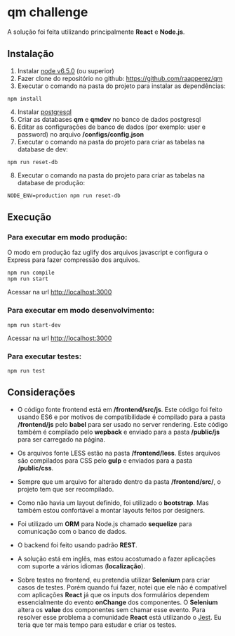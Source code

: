# qm challenge

A solução foi feita utilizando principalmente **React** e **Node.js**.


## Instalação

1. Instalar [node v6.5.0](https://nodejs.org) (ou superior)
2. Fazer clone do repositório no github: https://github.com/raapperez/qm
3. Executar o comando na pasta do projeto para instalar as dependências:
 ```
 npm install
 ```
4. Instalar [postgresql](https://www.postgresql.org/download/)
5. Criar as databases **qm** e **qmdev** no banco de dados postgresql
6. Editar as configurações de banco de dados (por exemplo: user e password) no arquivo **/configs/config.json**
7. Executar o comando na pasta do projeto para criar as tabelas na database de dev:
 ```
 npm run reset-db
 ```
8. Executar o comando na pasta do projeto para criar as tabelas na database de produção:
 ```
 NODE_ENV=production npm run reset-db
 ```

## Execução

### Para executar em modo produção:

O modo em produção faz uglify dos arquivos javascript e configura o Express para fazer compressão dos arquivos.

```
npm run compile
npm run start
```

Acessar na url [http://localhost:3000](http://localhost:3000)

### Para executar em modo desenvolvimento:

```
npm run start-dev
```

Acessar na url [http://localhost:3000](http://localhost:3000)

### Para executar testes:
```
npm run test
```

## Considerações

* O código fonte frontend está em **/frontend/src/js**. Este código foi feito usando ES6 e por motivos de compatibilidade é compilado para a pasta **/frontend/js**  pelo **babel** para ser usado no server rendering. Este código também é compilado pelo **wepback** e enviado para a pasta **/public/js** para ser carregado na página.

* Os arquivos fonte LESS estão na pasta **/frontend/less**. Estes arquivos são compilados para CSS pelo **gulp** e enviados para a pasta **/public/css**.

* Sempre que um arquivo for alterado dentro da pasta **/frontend/src/**, o projeto tem que ser recompilado.

* Como não havia um layout definido, foi utilizado o **bootstrap**. Mas também estou confortável a montar layouts feitos por designers.

* Foi utilizado um **ORM** para Node.js chamado **sequelize** para comunicação com o banco de dados.

* O backend foi feito usando padrão **REST**.

* A solução está em inglês, mas estou acostumado a fazer aplicações com suporte a vários idiomas (**localização**).

* Sobre testes no frontend, eu pretendia utilizar **Selenium** para criar casos de testes. Porém quando fui fazer, notei que ele não é compatível com aplicações **React** já que os inputs dos formulários dependem essencialmente do evento **onChange** dos componentes. O **Selenium** altera os **value** dos componentes sem chamar esse evento. Para resolver esse problema a comunidade **React** está utilizando o [Jest](https://facebook.github.io/jest/). Eu teria que ter mais tempo para estudar e criar os testes.